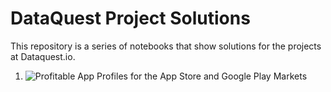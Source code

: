 # DataQuest Project Solutions
This repository is a series of notebooks that show solutions for the projects at Dataquest.io.

1. ![Profitable App Profiles for the App Store and Google Play Markets](https://github.com/doyinsolamiolaoye/DataQuest_Projects/blob/master/Profitable%20App%20Profiles%20for%20the%20App%20Store%20and%20Google%20Play%20Markets.ipynb)
 
